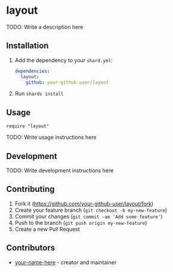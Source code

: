 # layout

TODO: Write a description here

## Installation

1. Add the dependency to your `shard.yml`:

   ```yaml
   dependencies:
     layout:
       github: your-github-user/layout
   ```

2. Run `shards install`

## Usage

```crystal
require "layout"
```

TODO: Write usage instructions here

## Development

TODO: Write development instructions here

## Contributing

1. Fork it (<https://github.com/your-github-user/layout/fork>)
2. Create your feature branch (`git checkout -b my-new-feature`)
3. Commit your changes (`git commit -am 'Add some feature'`)
4. Push to the branch (`git push origin my-new-feature`)
5. Create a new Pull Request

## Contributors

- [your-name-here](https://github.com/your-github-user) - creator and maintainer
